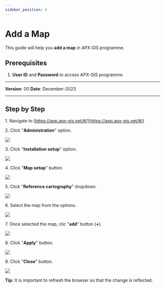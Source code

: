 ```yaml
---
sidebar_position: 4
---
```

# Add a Map

This guide will help you **add a map** in APX GIS programme.

## **Prerequisites**
1.	**User ID** and **Password** to access APX-GIS programme.

------------

**Version**: 00
**Date**: December-2023

------------
## **Step by Step**

1\. Navigate to [https://app.apx-gis.net/#/](https://app.apx-gis.net/#/)


2\. Click "**Administration**" option.

![](https://ajeuwbhvhr.cloudimg.io/colony-recorder.s3.amazonaws.com/files/2023-12-25/0080752e-3810-405a-8175-f90e7c4d2b74/ascreenshot.jpeg?tl_px=0,0&br_px=1376,769&force_format=png&width=1120.0&wat=1&wat_opacity=1&wat_gravity=northwest&wat_url=https://colony-recorder.s3.amazonaws.com/images/watermarks/14B8A6_standard.png&wat_pad=82,43)


3\. Click "**Installation setup**" option.

![](https://ajeuwbhvhr.cloudimg.io/colony-recorder.s3.amazonaws.com/files/2023-12-25/4b70f4a0-d23c-459d-b069-d2c5c897602d/ascreenshot.jpeg?tl_px=0,0&br_px=1376,769&force_format=png&width=1120.0&wat=1&wat_opacity=1&wat_gravity=northwest&wat_url=https://colony-recorder.s3.amazonaws.com/images/watermarks/14B8A6_standard.png&wat_pad=76,108)


4\. Click "**Map setup**" button.

![](https://ajeuwbhvhr.cloudimg.io/colony-recorder.s3.amazonaws.com/files/2023-12-25/3153c732-270e-46f2-9e1a-47a505813043/ascreenshot.jpeg?tl_px=0,9&br_px=1376,778&force_format=png&width=1120.0&wat=1&wat_opacity=1&wat_gravity=northwest&wat_url=https://colony-recorder.s3.amazonaws.com/images/watermarks/14B8A6_standard.png&wat_pad=206,277)


5\. Click "**Reference cartography**" dropdown.

![](https://ajeuwbhvhr.cloudimg.io/colony-recorder.s3.amazonaws.com/files/2023-12-25/7c71c5bb-19ed-464a-aaa7-6980885cdc27/ascreenshot.jpeg?tl_px=0,0&br_px=1719,887&force_format=png&width=1120.0&wat=1&wat_opacity=1&wat_gravity=northwest&wat_url=https://colony-recorder.s3.amazonaws.com/images/watermarks/14B8A6_standard.png&wat_pad=341,121)


6\. Select the map from the options.

![](https://ajeuwbhvhr.cloudimg.io/colony-recorder.s3.amazonaws.com/files/2023-12-25/cd6e699a-7e92-4d1e-a515-ca249cae745a/user_cropped_screenshot.jpeg?tl_px=0,0&br_px=1919,893&force_format=png&width=1120.0&wat=1&wat_opacity=1&wat_gravity=northwest&wat_url=https://colony-recorder.s3.amazonaws.com/images/watermarks/14B8A6_standard.png&wat_pad=295,139)


7\. Once selected the map, clic "**add**" button (**\+**).

![](https://ajeuwbhvhr.cloudimg.io/colony-recorder.s3.amazonaws.com/files/2023-12-25/d03a2350-675b-4170-88dd-6beb62079996/ascreenshot.jpeg?tl_px=0,0&br_px=1376,769&force_format=png&width=1120.0&wat=1&wat_opacity=1&wat_gravity=northwest&wat_url=https://colony-recorder.s3.amazonaws.com/images/watermarks/14B8A6_standard.png&wat_pad=480,167)


8\. Click "**Apply**" button.

![](https://ajeuwbhvhr.cloudimg.io/colony-recorder.s3.amazonaws.com/files/2023-12-25/e7d6652f-1ab5-4ce8-b201-6f4e5d65c6ec/ascreenshot.jpeg?tl_px=0,0&br_px=1719,887&force_format=png&width=1120.0&wat=1&wat_opacity=1&wat_gravity=northwest&wat_url=https://colony-recorder.s3.amazonaws.com/images/watermarks/14B8A6_standard.png&wat_pad=182,523)


9\. Click "**Close**" button.

![](https://ajeuwbhvhr.cloudimg.io/colony-recorder.s3.amazonaws.com/files/2023-12-25/a4d60eef-050f-4f1d-9f9b-2296627f0e43/ascreenshot.jpeg?tl_px=0,0&br_px=1719,887&force_format=png&width=1120.0&wat=1&wat_opacity=1&wat_gravity=northwest&wat_url=https://colony-recorder.s3.amazonaws.com/images/watermarks/14B8A6_standard.png&wat_pad=218,517)


**Tip:** It is important to refresh the browser so that the change is reflected.

